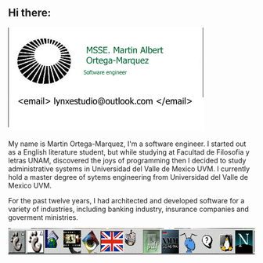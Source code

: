 ## Hi there:

<p>
<img src="images/logo.png" width="401" height="211" alt="">
</p>

My name is Martin Ortega-Marquez, I'm a software engineer.
I started out as a English literature student, but while studying at Facultad de Filosofia y letras UNAM, discovered the joys of programming then I decided
to study administrative systems in Universidad del Valle de Mexico UVM.
I currently hold a master degree of sytems engineering from Universidad del Valle de Mexico UVM.

For the past twelve years, I had architected and developed software for a variety of industries, including banking industry, insurance companies and goverment ministries.

<img src="images/vage.png" width="682" height="53" alt="">
<!--
**lynxestudio/lynxestudio** is a ✨ _special_ ✨ repository because its `README.md` (this file) appears on your GitHub profile.

Here are some ideas to get you started:
-->

